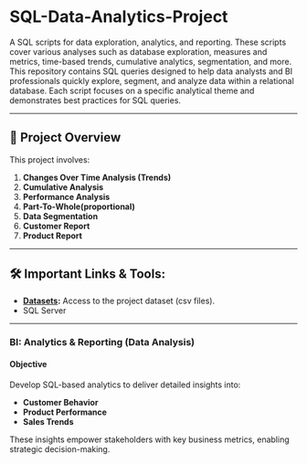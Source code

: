 # SQL-Data-Analytics-Project

A SQL scripts for data exploration, analytics, and reporting. These scripts cover various analyses such as database exploration, measures and metrics, time-based trends, cumulative analytics, segmentation, and more.
This repository contains SQL queries designed to help data analysts and BI professionals quickly explore, segment, and analyze data within a relational database. Each script focuses on a specific analytical theme and demonstrates best practices for SQL queries.

---

## 📖 Project Overview

This project involves:

1. **Changes Over Time Analysis (Trends)** 
2. **Cumulative Analysis**
3. **Performance Analysis**
4. **Part-To-Whole(proportional)**
5. **Data Segmentation**
6. **Customer Report**
7. **Product Report**

---

## 🛠️ Important Links & Tools:

- **[Datasets](datasets/):** Access to the project dataset (csv files).
- SQL Server
---

### BI: Analytics & Reporting (Data Analysis)

#### Objective
Develop SQL-based analytics to deliver detailed insights into:
- **Customer Behavior**
- **Product Performance**
- **Sales Trends**

These insights empower stakeholders with key business metrics, enabling strategic decision-making.  
